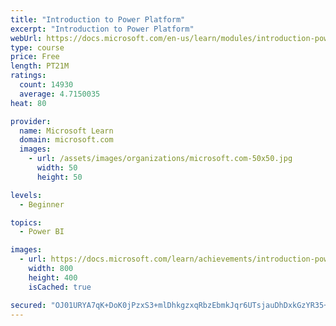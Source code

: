 ```yaml
---
title: "Introduction to Power Platform"
excerpt: "Introduction to Power Platform"
webUrl: https://docs.microsoft.com/en-us/learn/modules/introduction-power-platform/
type: course
price: Free
length: PT21M
ratings:
  count: 14930
  average: 4.7150035
heat: 80

provider:
  name: Microsoft Learn
  domain: microsoft.com
  images:
    - url: /assets/images/organizations/microsoft.com-50x50.jpg
      width: 50
      height: 50

levels:
  - Beginner

topics:
  - Power BI

images:
  - url: https://docs.microsoft.com/learn/achievements/introduction-power-platform-social.png
    width: 800
    height: 400
    isCached: true

secured: "OJ01URYA7qK+DoK0jPzxS3+mlDhkgzxqRbzEbmkJqr6UTsjauDhDxkGzYR35+F51DqDvnOQT01PZjTnxv/nzd5idkuRzdK8RyNgB+LRr6KxJ5X6LHNICxxCObLV5k9zUqRI4Kqkn58ouUVm+cYXYF/aFI4vQUGGXTnbzJuhzWdl6ZUe+K48UD8noIZARRneHvmIozrrXyYGHF9NLBINM4h+zNjh9oi3QnShz33/Ob6uyqmLkElkG8xcj0vtQwBHhymYdNjepUVbhID1A9oq2B1AxKf8Ci0GoKwi1mewNusD5p27RiisiKhnh/fmnnhtz8SfSy6O3kiYUZ3ThLOK4B9HhLVRqgnS5hKPzVY90GlqqTrWPf3LfyFBdBHglCpyTXjJyu6/k87n0qM0/+bLtC8ry5VyAn5BpXEqjlK4+MrW0f4MTlNGdVkmbKHG6mI9I;VxkFDx923z/U203ROlQ5bg=="
---
```


